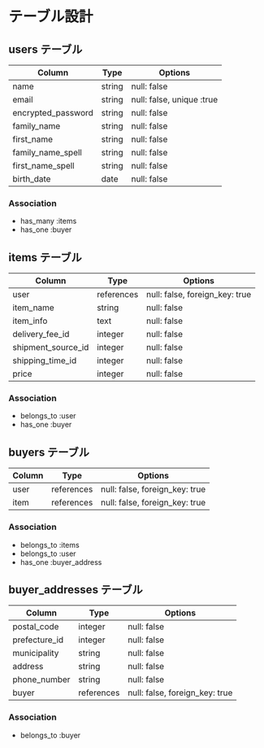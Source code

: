 # テーブル設計

## users テーブル 

| Column             | Type       | Options                   |
| ------------------ | ---------- | ------------------------- |
| name               | string     | null: false               |
| email              | string     | null: false, unique :true |
| encrypted_password | string     | null: false               |
| family_name        | string     | null: false               |
| first_name         | string     | null: false               |
| family_name_spell  | string     | null: false               |
| first_name_spell   | string     | null: false               |
| birth_date         | date       | null: false               |


### Association

- has_many :items
- has_one :buyer

## items テーブル 

| Column             | Type       | Options                        |
| ------------------ | ---------- | ------------------------------ |
| user               | references | null: false, foreign_key: true |
| item_name          | string     | null: false                    |
| item_info          | text       | null: false                    |
| delivery_fee_id    | integer    | null: false                    |
| shipment_source_id | integer    | null: false                    |
| shipping_time_id   | integer    | null: false                    |
| price              | integer    | null: false                    |


### Association

- belongs_to :user
- has_one :buyer

## buyers テーブル 

| Column   | Type       | Options                        |
| -------- | ---------- | ------------------------------ |
| user     | references | null: false, foreign_key: true |
| item     | references | null: false, foreign_key: true |

### Association

- belongs_to :items
- belongs_to :user
- has_one :buyer_address

## buyer_addresses テーブル 

| Column         | Type       | Options                        |
| -------------- | ---------- | ------------------------------ |
| postal_code    | integer    | null: false                    |
| prefecture_id  | integer    | null: false                    |
| municipality   | string     | null: false                    |
| address        | string     | null: false                    |
| phone_number   | string     | null: false                    |
| buyer          | references | null: false, foreign_key: true |


### Association

- belongs_to :buyer
